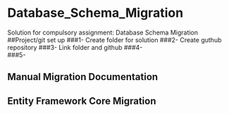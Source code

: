 # Database_Schema_Migration
Solution for compulsory assignment: Database Schema Migration
##Project/git set up
###1- Create folder for solution 
###2- Create guthub repository 
###3- Link folder and github
###4-  
###5- 
 
## Manual Migration Documentation



## Entity Framework Core Migration

